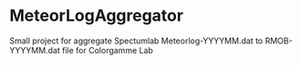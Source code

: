 # MeteorLogAggregator
Small project for aggregate Spectumlab Meteorlog-YYYYMM.dat to RMOB-YYYYMM.dat file for Colorgamme Lab
